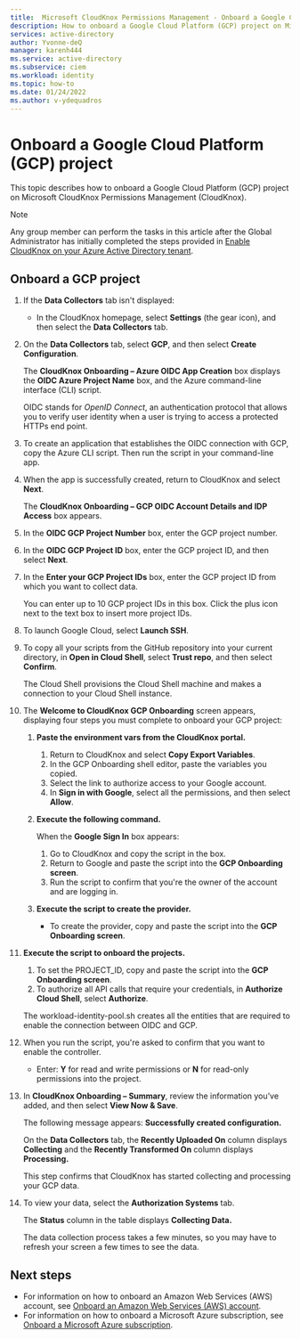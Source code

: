 ```yaml
---
title:  Microsoft CloudKnox Permissions Management - Onboard a Google Cloud Platform (GCP) project
description: How to onboard a Google Cloud Platform (GCP) project on Microsoft CloudKnox Permissions Management.
services: active-directory
author: Yvonne-deQ
manager: karenh444
ms.service: active-directory
ms.subservice: ciem
ms.workload: identity
ms.topic: how-to
ms.date: 01/24/2022
ms.author: v-ydequadros
---
```


# Onboard a Google Cloud Platform (GCP) project

This topic describes how to onboard a Google Cloud Platform (GCP) project on Microsoft CloudKnox Permissions Management (CloudKnox).

> [!NOTE] 
> Any group member can perform the tasks in this article after the Global Administrator has initially completed the steps provided in [Enable CloudKnox on your Azure Active Directory tenant](cloudknox-onboard-enable-tenant.md).

## Onboard a GCP project

1. If the **Data Collectors** tab isn't displayed: 

    - In the CloudKnox homepage, select **Settings** (the gear icon), and then select the **Data Collectors** tab.

1. On the **Data Collectors** tab, select **GCP**, and then select **Create Configuration**.

    The **CloudKnox Onboarding – Azure OIDC App Creation** box displays the **OIDC Azure Project Name** box, and the Azure command-line interface (CLI) script.

    OIDC stands for *OpenID Connect*, an authentication protocol that allows you to verify user identity when a user is trying to access a protected HTTPs end point.

    <!---1. In the **OIDC Workload Identity Pool Id** box, enter your ID.--->
    <!---1. In the **OIDC Service Account Name** box, enter your account name.--->

1. To create an application that establishes the OIDC connection with GCP, copy the Azure CLI script. Then run the script in your command-line app.

    <!---Add info on how to do this manually.--->

1. When the app is successfully created, return to CloudKnox and select **Next**.

    The **CloudKnox Onboarding – GCP OIDC Account Details and IDP Access** box appears.

1. In the **OIDC GCP Project Number** box, enter the GCP project number.

1. In the **OIDC GCP Project ID** box, enter the GCP project ID, and then select **Next**.

1. In the **Enter your GCP Project IDs** box, enter the GCP project ID from which you want to collect data. 

    You can enter up to 10 GCP project IDs in this box. Click the plus icon next to the text box to insert more project IDs.

1. To launch Google Cloud, select **Launch SSH**.

1. To copy all your scripts from the GitHub repository into your current directory, in **Open in Cloud Shell**, select **Trust repo**, and then select **Confirm**.

    The Cloud Shell provisions the Cloud Shell machine and makes a connection to your Cloud Shell instance.

1. The **Welcome to CloudKnox GCP Onboarding** screen appears, displaying four steps you must complete to onboard your GCP project:

    1. **Paste the environment vars from the CloudKnox portal.**

        1. Return to CloudKnox and select **Copy Export Variables**.
        1. In the GCP Onboarding shell editor, paste the variables you copied.
        1. Select the link to authorize access to your Google account.
        1. In **Sign in with Google**, select all the permissions, and then select **Allow**.

    1. **Execute the following command.**

        When the **Google Sign In** box appears: 

        1. Go to CloudKnox and copy the script in the box. 
        1. Return to Google and paste the script into the **GCP Onboarding screen**. 
        1. Run the script to confirm that you're the owner of the account and are logging in.

    1. **Execute the script to create the provider.**

        - To create the provider, copy and paste the script into the **GCP Onboarding screen**.

1. **Execute the script to onboard the projects.**

    1. To set the PROJECT_ID, copy and paste the script into the **GCP Onboarding screen**.
    1. To authorize all API calls that require your credentials, in **Authorize Cloud Shell**, select **Authorize**.

     The workload-identity-pool.sh creates all the entities that are required to enable the connection between OIDC and GCP.

1. When you run the script, you're asked to confirm that you want to enable the controller. 

    - Enter: **Y** for read and write permissions or **N** for read-only permissions into the project.

1. In **CloudKnox Onboarding – Summary**, review the information you’ve added, and then select **View Now & Save**.

    The following message appears: **Successfully created configuration.**

    On the **Data Collectors** tab, the **Recently Uploaded On** column displays **Collecting** and the **Recently Transformed On** column displays **Processing.** 

    This step confirms that CloudKnox has started collecting and processing your GCP data.

1. To view your data, select the **Authorization Systems** tab. 

    The **Status** column in the table displays **Collecting Data.**

    The data collection process takes a few minutes, so you may have to refresh your screen a few times to see the data.



## Next steps

- For information on how to onboard an Amazon Web Services (AWS) account, see [Onboard an Amazon Web Services (AWS) account](cloudknox-onboard-aws.md).
- For information on how to onboard a Microsoft Azure subscription, see [Onboard a Microsoft Azure subscription](cloudknox-onboard-azure.md).
